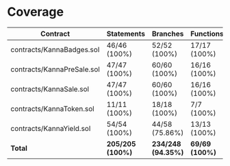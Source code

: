 # Coverage

|Contract|Statements|Branches|Functions|Lines|
|-|-|-|-|-|
|contracts/KannaBadges.sol|46/46 (100%)|52/52 (100%)|17/17 (100%)|51/51 (100%)|
|contracts/KannaPreSale.sol|47/47 (100%)|60/60 (100%)|16/16 (100%)|55/55 (100%)|
|contracts/KannaSale.sol|47/47 (100%)|60/60 (100%)|16/16 (100%)|55/55 (100%)|
|contracts/KannaToken.sol|11/11 (100%)|18/18 (100%)|7/7 (100%)|12/12 (100%)|
|contracts/KannaYield.sol|54/54 (100%)|44/58 (75.86%)|13/13 (100%)|83/83 (100%)|
|**Total**|**205/205 (100%)**|**234/248 (94.35%)**|**69/69 (100%)**|**256/256 (100%)**|

